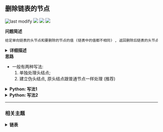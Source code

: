 ## 删除链表的节点
<!--START_SECTION:badge-->
![last modify](https://img.shields.io/static/v1?label=last%20modify&message=2025-07-08%2016%3A53%3A13&label_color=gray&color=thistle&style=flat-square)
[![](https://img.shields.io/static/v1?label=&message=%E7%AE%80%E5%8D%95&label_color=gray&color=yellow&style=flat-square)](../../../README.md#简单)
[![](https://img.shields.io/static/v1?label=&message=%E5%89%91%E6%8C%87Offer&label_color=gray&color=green&style=flat-square)](../../../README.md#剑指offer)
[![](https://img.shields.io/static/v1?label=&message=%E9%93%BE%E8%A1%A8&label_color=gray&color=blue&style=flat-square)](../../../README.md#链表)
<!--END_SECTION:badge-->
<!--info
tags: [链表]
source: 剑指Offer
level: 简单
number: '1800'
name: 删除链表的节点
companies: []
-->

<summary><b>问题简述</b></summary>

```txt
给定单向链表的头节点和要删除的节点的值 (链表中的值都不相同) , 返回删除后链表的头节点.
```

<details><summary><b>详细描述</b></summary>

```txt
给定单向链表的头指针和一个要删除的节点的值, 定义一个函数删除该节点.
返回删除后的链表的头节点.

注意: 此题对比原题有改动

示例 1:
    输入: head = [4,5,1,9], val = 5
    输出: [4,1,9]
    解释: 给定你链表中值为 5 的第二个节点, 那么在调用了你的函数之后, 该链表应变为 4 -> 1 -> 9.
示例 2:
    输入: head = [4,5,1,9], val = 1
    输出: [4,5,9]
    解释: 给定你链表中值为 1 的第三个节点, 那么在调用了你的函数之后, 该链表应变为 4 -> 5 -> 9.

说明:
    题目保证链表中节点的值互不相同
    若使用 C 或 C++ 语言, 你不需要 free 或 delete 被删除的节点

来源: 力扣 (LeetCode)
链接: https://leetcode-cn.com/problems/shan-chu-lian-biao-de-jie-dian-lcof
著作权归领扣网络所有. 商业转载请联系官方授权, 非商业转载请注明出处.
```

</details>

<!-- <div align="center"><img src="../../../_assets/xxx.png" height="300" /></div> -->

<summary><b>思路</b></summary>

- 一般有两种写法:
    1. 单独处理头结点;
    2. 建立伪头结点, 原头结点跟普通节点一样处理 (推荐)

<details><summary><b>Python: 写法1</b></summary>

```python
# Definition for singly-linked list.
# class ListNode:
#     def __init__(self, x):
#         self.val = x
#         self.next = None

class Solution:
    def deleteNode(self, head: ListNode, val: int) -> ListNode:
        if head.val == val:  # 头结点单独处理
            return head.next

        cur = head  # 记录当前遍历的节点
        while cur:
            pre = cur  # 记录 cur 的前一个节点
            cur = cur.next
            if cur.val == val:  # 移除匹配的节点
                pre.next = cur.next
                break

        return head
```

</details>


<details><summary><b>Python: 写法2</b></summary>

```python
# Definition for singly-linked list.
# class ListNode:
#     def __init__(self, x):
#         self.val = x
#         self.next = None

class Solution:
    def deleteNode(self, head: ListNode, val: int) -> ListNode:
        dummy = ListNode(0)
        dummy.next = head

        pre = dummy  # 记录 cur 的前一个节点
        cur = dummy.next  # 记录当前遍历的节点
        while cur:
            if cur.val == val:  # 移除匹配的节点
                pre.next = cur.next
                break
            pre = cur  
            cur = cur.next

        return dummy.next
```

</details>


<!--START_SECTION:relate-->
---

### 相关主题

<details><summary><b>链表</b></summary>

> [[中等, LeetCode] 两数相加 🔥](../10/LeetCode_0002_中等_两数相加.md)  
> [[中等, LeetCode] 分隔链表](../10/LeetCode_0086_中等_分隔链表.md)  
> [[中等, LeetCode] 删除链表的倒数第N个结点 🔥](../../2022/01/LeetCode_0019_中等_删除链表的倒数第N个结点.md)  
> [[中等, LeetCode] 重排链表 🔥](../../2022/06/LeetCode_0143_中等_重排链表.md)  
> [[中等, 剑指Offer] 复杂链表的复制（深拷贝） 🔥](../12/剑指Offer_3500_中等_复杂链表的复制（深拷贝）.md)  
> [[中等, 牛客] 划分链表](../../2022/01/牛客_0023_中等_划分链表.md)  
> [[中等, 牛客] 删除有序链表中重复的元素-I](../../2022/01/牛客_0025_中等_删除有序链表中重复的元素-I.md)  
> [[中等, 牛客] 删除有序链表中重复的元素-II](../../2022/01/牛客_0024_中等_删除有序链表中重复的元素-II.md)  
> [[中等, 牛客] 重排链表](../../2022/01/牛客_0002_中等_重排链表.md)  
> [[中等, 牛客] 链表中的节点每k个一组翻转](../../2022/03/牛客_0050_中等_链表中的节点每k个一组翻转.md)  
> [[中等, 牛客] 链表内指定区间反转](../../2022/01/牛客_0021_中等_链表内指定区间反转.md)  
> [[中等, 牛客] 链表相加(二)](../../2022/03/牛客_0040_中等_链表相加(二).md)  
  > 
> [[困难, LeetCode] K个一组翻转链表 🔥](../../2022/02/LeetCode_0025_困难_K个一组翻转链表.md)  
> [[困难, LeetCode] 合并K个升序链表 🔥](../../2022/10/LeetCode_0023_困难_合并K个升序链表.md)  
  > 
> [[简单, LeetCode] 反转链表 🔥](../../2022/10/LeetCode_0206_简单_反转链表.md)  
> [[简单, LeetCode] 合并两个有序链表 🔥](../10/LeetCode_0021_简单_合并两个有序链表.md)  
> [[简单, LeetCode] 链表的中间结点](../../2022/06/LeetCode_0876_简单_链表的中间结点.md)  
> [[简单, 剑指Offer] 两个链表的第一个公共节点](../../2022/01/剑指Offer_5200_简单_两个链表的第一个公共节点.md)  
> [[简单, 剑指Offer] 从尾到头打印链表](剑指Offer_0600_简单_从尾到头打印链表.md)  
> [[简单, 剑指Offer] 反转链表 🔥](剑指Offer_2400_简单_反转链表.md)  
> [[简单, 剑指Offer] 合并两个排序的链表](剑指Offer_2500_简单_合并两个排序的链表.md)  
> [[简单, 剑指Offer] 链表中倒数第k个节点](剑指Offer_2200_简单_链表中倒数第k个节点.md)  
> [[简单, 牛客] 两个链表的第一个公共结点 🔥](../../2022/03/牛客_0066_简单_两个链表的第一个公共结点.md)  
> [[简单, 牛客] 判断一个链表是否为回文结构](../../2022/04/牛客_0096_简单_判断一个链表是否为回文结构.md)  
> [[简单, 牛客] 判断链表中是否有环](../../2022/01/牛客_0004_简单_判断链表中是否有环.md)  
> [[简单, 牛客] 单链表的排序 🔥](../../2022/03/牛客_0070_简单_单链表的排序.md)  
> [[简单, 牛客] 反转链表](../../2022/03/牛客_0078_简单_反转链表.md)  
> [[简单, 牛客] 合并两个排序的链表](../../2022/02/牛客_0033_简单_合并两个排序的链表.md)  
> [[简单, 牛客] 链表中环的入口结点](../../2022/01/牛客_0003_简单_链表中环的入口结点.md)  
  > 

</details>
<!--END_SECTION:relate-->